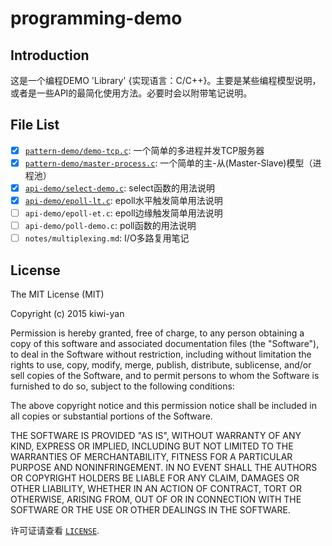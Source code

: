 # programming-demo
## Introduction
这是一个编程DEMO 'Library' {实现语言：C/C++}。主要是某些编程模型说明，或者是一些API的最简化使用方法。必要时会以附带笔记说明。

## File List
- [x] [`pattern-demo/demo-tcp.c`](https://github.com/kiwi-yan/programming-demo/blob/master/pattern-demo/demo-tcp.c): 一个简单的多进程并发TCP服务器
- [x] [`pattern-demo/master-process.c`](https://github.com/kiwi-yan/programming-demo/blob/master/pattern-demo/master-process.c): 一个简单的主-从(Master-Slave)模型（进程池）
- [x] [`api-demo/select-demo.c`](https://github.com/kiwi-yan/programming-demo/blob/master/api-demo/select-demo.c): select函数的用法说明
- [x] [`api-demo/epoll-lt.c`](https://github.com/kiwi-yan/programming-demo/blob/master/api-demo/epoll-lt.c): epoll水平触发简单用法说明
- [ ] `api-demo/epoll-et.c`: epoll边缘触发简单用法说明
- [ ] `api-demo/poll-demo.c`: poll函数的用法说明
- [ ] `notes/multiplexing.md`: I/O多路复用笔记

## License
The MIT License (MIT)

Copyright (c) 2015 kiwi-yan

Permission is hereby granted, free of charge, to any person obtaining a copy
of this software and associated documentation files (the "Software"), to deal
in the Software without restriction, including without limitation the rights
to use, copy, modify, merge, publish, distribute, sublicense, and/or sell
copies of the Software, and to permit persons to whom the Software is
furnished to do so, subject to the following conditions:

The above copyright notice and this permission notice shall be included in all
copies or substantial portions of the Software.

THE SOFTWARE IS PROVIDED "AS IS", WITHOUT WARRANTY OF ANY KIND, EXPRESS OR
IMPLIED, INCLUDING BUT NOT LIMITED TO THE WARRANTIES OF MERCHANTABILITY,
FITNESS FOR A PARTICULAR PURPOSE AND NONINFRINGEMENT. IN NO EVENT SHALL THE
AUTHORS OR COPYRIGHT HOLDERS BE LIABLE FOR ANY CLAIM, DAMAGES OR OTHER
LIABILITY, WHETHER IN AN ACTION OF CONTRACT, TORT OR OTHERWISE, ARISING FROM,
OUT OF OR IN CONNECTION WITH THE SOFTWARE OR THE USE OR OTHER DEALINGS IN THE
SOFTWARE.

许可证请查看 [`LICENSE`](https://github.com/kiwi-yan/programming-demo/blob/master/LICENSE).
